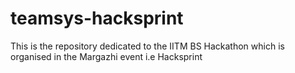 # teamsys-hacksprint
This is the repository dedicated to the IITM BS Hackathon which is organised in the Margazhi event i.e Hacksprint
